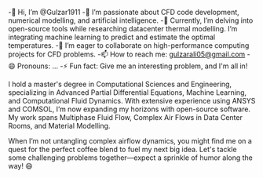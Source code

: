 -👋 Hi, I’m @Gulzar1911
-👀 I’m passionate about CFD code development, numerical modelling, and artificial intelligence.
-🌱 Currently, I’m delving into open-source tools while researching datacenter thermal modelling. I’m integrating machine learning to predict and estimate the optimal temperatures.
-💞️ I’m eager to collaborate on high-performance computing projects for CFD problems.
-📫 How to reach me: gulzarali05@gmail.com
-😄 Pronouns: ...
-⚡ Fun fact: Give me an interesting problem, and I'm all in!

I hold a master's degree in Computational Sciences and Engineering, specializing in Advanced Partial Differential Equations, 
Machine Learning, and Computational Fluid Dynamics. With extensive experience using ANSYS and COMSOL, I’m now expanding my 
horizons with open-source software. My work spans Multiphase Fluid Flow, Complex Air Flows in Data Center Rooms, and Material Modelling.

When I’m not untangling complex airflow dynamics, you might find me on a quest for the perfect coffee blend to fuel my next big idea. 
Let's tackle some challenging problems together—expect a sprinkle of humor along the way! 😄

<!---
Gulzar1911/Gulzar1911 is a ✨ special ✨ repository because its `README.md` (this file) appears on your GitHub profile.
You can click the Preview link to take a look at your changes.
--->
